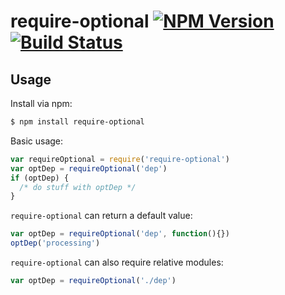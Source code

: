 # require-optional [![NPM Version][npm-image]][npm-url] [![Build Status][travis-image]][travis-url]

## Usage

Install via npm:

```bash
$ npm install require-optional
```

Basic usage:

```javascript
var requireOptional = require('require-optional')
var optDep = requireOptional('dep')
if (optDep) {
  /* do stuff with optDep */
}
```

`require-optional` can return a default value:

```javascript
var optDep = requireOptional('dep', function(){})
optDep('processing')
```

`require-optional` can also require relative modules:

```javascript
var optDep = requireOptional('./dep')
```

[npm-image]: https://img.shields.io/npm/v/require-optional.svg?style=flat
[npm-url]: https://npmjs.org/package/require-optional
[travis-image]: https://img.shields.io/travis/fengb/require-optional.svg?style=flat
[travis-url]: https://travis-ci.org/fengb/require-optional
